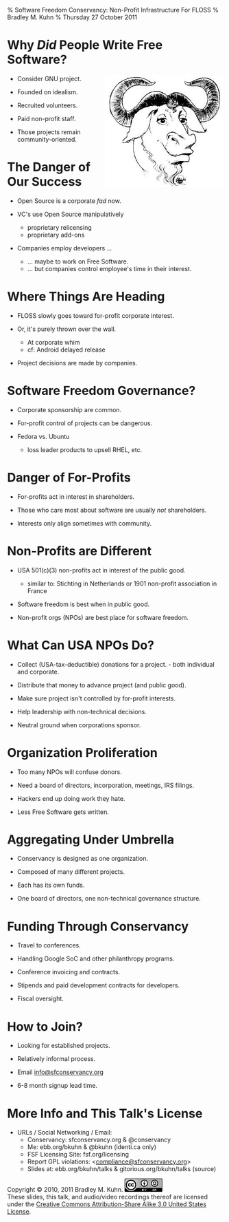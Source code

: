 % Software Freedom Conservancy: Non-Profit Infrastructure For FLOSS
% Bradley M. Kuhn
% Thursday 27 October 2011

# Why *Did* People Write Free Software?

<img src="gnu-head.jpg" align="right" />

+ Consider GNU project.

+ Founded on idealism.

+ Recruited volunteers.

+ Paid non-profit staff.

+ Those projects remain community-oriented.

# The Danger of Our Success

+ Open Source is a corporate *fad* now.

+ VC's use Open Source manipulatively
     - proprietary relicensing
     - proprietary add-ons

+ Companies employ developers &hellip;
     - &hellip; maybe to work on Free Software.
     - &hellip; but companies control employee's time in their interest.

# Where Things Are Heading

+ FLOSS slowly goes toward for-profit corporate interest.

+ Or, it's purely thrown over the wall.
    - At corporate whim
    - cf: Android delayed release

+ Project decisions are made by companies.

# Software Freedom Governance?

+ Corporate sponsorship are common.

+ For-profit control of projects can be dangerous.

+ Fedora vs. Ubuntu
    - loss leader products to upsell RHEL, etc.

# Danger of For-Profits

+ For-profits act in interest in shareholders.

+ Those who care most about software are usually *not* shareholders.

+ Interests only align sometimes with community.

# Non-Profits are Different

+ USA 501(c)(3) non-profits act in interest of the public good.
    - similar to: Stichting in Netherlands or 1901 non-profit association in France

+ Software freedom is best when in public good.

+ Non-profit orgs (NPOs) are best place for software freedom.

# What Can USA NPOs Do?

+ Collect (USA-tax-deductible) donations for a project.
      - both individual and corporate.

+ Distribute that money to advance project (and public good).

+ Make sure project isn't controlled by for-profit interests.

+ Help leadership with non-technical decisions.

+ Neutral ground when corporations sponsor.
 
# Organization Proliferation

+ Too many NPOs will confuse donors.

+ Need a board of directors, incorporation, meetings, IRS filings.

+ Hackers end up doing work they hate.

+ Less Free Software gets written.

# Aggregating Under Umbrella

+ Conservancy is designed as one organization.

+ Composed of many different projects.

+ Each has its own funds.

+ One board of directors, one non-technical governance structure.

# Funding Through Conservancy 

+ Travel to conferences.

+ Handling Google SoC and other philanthropy programs.

+ Conference invoicing and contracts.

+ Stipends and paid development contracts for developers.

+ Fiscal oversight.

# How to Join?

+ Looking for established projects.

+ Relatively informal process.

+ Email info@sfconservancy.org

+ 6-8 month signup lead time.

# More Info and This Talk's License

+ URLs / Social Networking / Email:
     - Conservancy: sfconservancy.org &amp; @conservancy
     - Me: ebb.org/bkuhn &amp; @bkuhn (identi.ca only)
     - FSF Licensing Site: fsf.org/licensing
     - Report GPL violations: &lt;compliance@sfconservancy.org&gt;
     - Slides at: ebb.org/bkuhn/talks &amp; gitorious.org/bkuhn/talks (source)

Copyright &copy; 2010, 2011 Bradley M. Kuhn.
<a rel="license"
href="http://creativecommons.org/licenses/by-sa/3.0/us/"><img
alt="Creative Commons License" style="border-width:0" src="cc-by-sa-3-0_88x31.png"
/></a><br />These slides, this talk, and audio/video recordings thereof
are licensed under the <a rel="license"
href="http://creativecommons.org/licenses/by-sa/3.0/us">Creative Commons
Attribution-Share Alike 3.0 United States License</a>.
